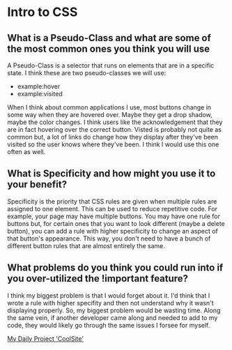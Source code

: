 # Intro to CSS

## What is a Pseudo-Class and what are some of the most common ones you think you will use
A Pseudo-Class is a selector that runs on elements that are in a specific state. I think these are two pseudo-classes we will use:
* example:hover
* example:visited

When I think about common applications I use, most buttons change in some way when they are hovered over. Maybe they get a drop shadow, maybe the color changes. I think users like the acknowledgement that they are in fact hovering over the correct button. Visted is probably not quite as common but, a lot of links do change how they display after they've been visited so the user knows where they've been. I think I would use this one often as well.
## What is Specificity and how might you use it to your benefit?
Specificity is the priority that CSS rules are given when multiple rules are assigned to one element. This can be used to reduce repetitive code. For example, your page may have multiple buttons. You may have one rule for buttons but, for certain ones that you want to look different (maybe a delete button), you can add a rule with higher specificity to change an aspect of that button's appearance. This way, you don't need to have a bunch of different button rules that are almost entirely the same.
## What problems do you think you could run into if you over-utilized the !important feature?
I think my biggest problem is that I would forget about it. I'd think that I wrote a rule with higher specifity and then not understand why it wasn't displaying properly. So, my biggest problem would be wasting time. Along the same vein, if another developer came along and needed to add to my code, they would likely go through the same issues I forsee for myself.


[My Daily Project 'CoolSite'](https://amanda-rice.github.io/CoolSite/)